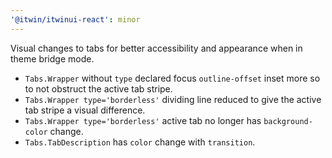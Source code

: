 ```yaml
---
'@itwin/itwinui-react': minor
---
```


Visual changes to tabs for better accessibility and appearance when in theme bridge mode.

- `Tabs.Wrapper` without `type` declared focus `outline-offset` inset more so to not obstruct the active tab stripe.
- `Tabs.Wrapper type='borderless'` dividing line reduced to give the active tab stripe a visual difference.
- `Tabs.Wrapper type='borderless'` active tab no longer has `background-color` change.
- `Tabs.TabDescription` has `color` change with `transition`.
